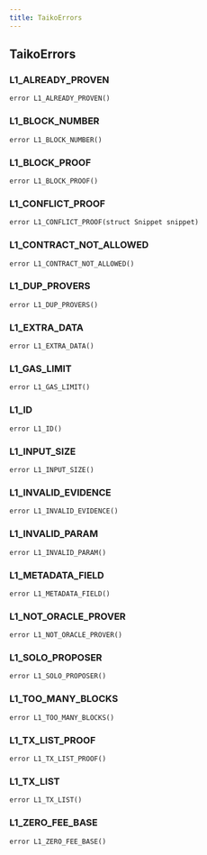 ```yaml
---
title: TaikoErrors
---
```


## TaikoErrors

### L1_ALREADY_PROVEN

```solidity
error L1_ALREADY_PROVEN()
```

### L1_BLOCK_NUMBER

```solidity
error L1_BLOCK_NUMBER()
```

### L1_BLOCK_PROOF

```solidity
error L1_BLOCK_PROOF()
```

### L1_CONFLICT_PROOF

```solidity
error L1_CONFLICT_PROOF(struct Snippet snippet)
```

### L1_CONTRACT_NOT_ALLOWED

```solidity
error L1_CONTRACT_NOT_ALLOWED()
```

### L1_DUP_PROVERS

```solidity
error L1_DUP_PROVERS()
```

### L1_EXTRA_DATA

```solidity
error L1_EXTRA_DATA()
```

### L1_GAS_LIMIT

```solidity
error L1_GAS_LIMIT()
```

### L1_ID

```solidity
error L1_ID()
```

### L1_INPUT_SIZE

```solidity
error L1_INPUT_SIZE()
```

### L1_INVALID_EVIDENCE

```solidity
error L1_INVALID_EVIDENCE()
```

### L1_INVALID_PARAM

```solidity
error L1_INVALID_PARAM()
```

### L1_METADATA_FIELD

```solidity
error L1_METADATA_FIELD()
```

### L1_NOT_ORACLE_PROVER

```solidity
error L1_NOT_ORACLE_PROVER()
```

### L1_SOLO_PROPOSER

```solidity
error L1_SOLO_PROPOSER()
```

### L1_TOO_MANY_BLOCKS

```solidity
error L1_TOO_MANY_BLOCKS()
```

### L1_TX_LIST_PROOF

```solidity
error L1_TX_LIST_PROOF()
```

### L1_TX_LIST

```solidity
error L1_TX_LIST()
```

### L1_ZERO_FEE_BASE

```solidity
error L1_ZERO_FEE_BASE()
```
